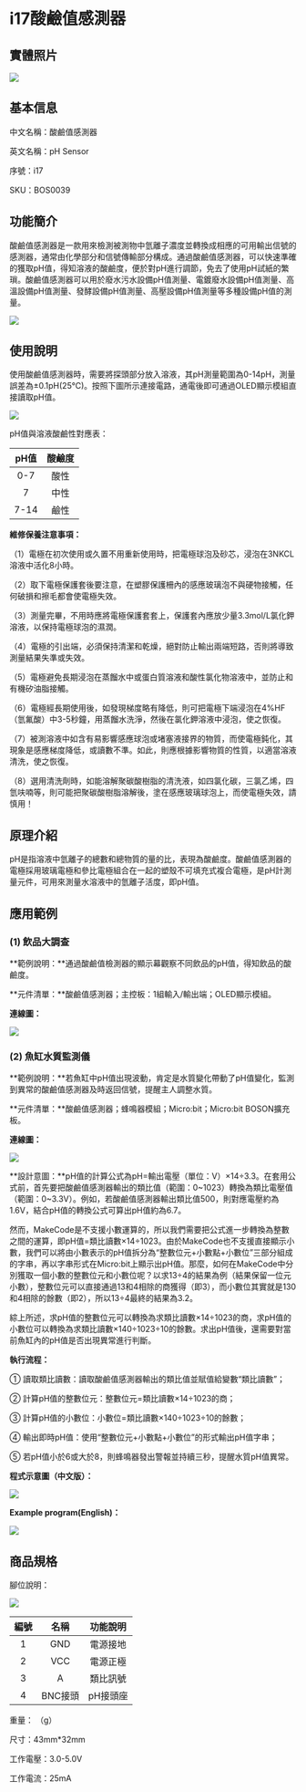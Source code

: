 # i17酸鹼值感測器

## 實體照片

![](../../.gitbook/assets/ph_sensor.jpg)

## 基本信息

中文名稱：酸鹼值感測器

英文名稱：pH Sensor

序號：i17

SKU：BOS0039

## 功能簡介

酸鹼值感測器是一款用來檢測被測物中氫離子濃度並轉換成相應的可用輸出信號的感測器，通常由化學部分和信號傳輸部分構成。通過酸鹼值感測器，可以快速準確的獲取pH值，得知溶液的酸鹼度，便於對pH進行調節，免去了使用pH試紙的繁瑣。酸鹼值感測器可以用於廢水污水設備pH值測量、電鍍廢水設備pH值測量、高溫設備pH值測量、發酵設備pH值測量、高壓設備pH值測量等多種設備pH值的測量。

![](../../.gitbook/assets/ph_sensor_intro.png)

## 使用說明

使用酸鹼值感測器時，需要將探頭部分放入溶液，其pH測量範圍為0-14pH，測量誤差為±0.1pH\(25℃\)。按照下圖所示連接電路，通電後即可通過OLED顯示模組直接讀取pH值。

![](../../.gitbook/assets/ph_sensor_ui1.png)

pH值與溶液酸鹼性對應表：

| **pH值** | **酸鹼度** |
| :---: | :---: |
| 0-7 | 酸性 |
| 7 | 中性 |
| 7-14 | 鹼性 |

**維修保養注意事項：**

（1）電極在初次使用或久置不用重新使用時，把電極球泡及砂芯，浸泡在3NKCL溶液中活化8小時。

（2）取下電極保護套後要注意，在塑膠保護柵內的感應玻璃泡不與硬物接觸，任何破損和擦毛都會使電極失效。

（3）測量完畢，不用時應將電極保護套套上，保護套內應放少量3.3mol/L氯化鉀溶液，以保持電極球泡的濕潤。

（4）電極的引出端，必須保持清潔和乾燥，絕對防止輸出兩端短路，否則將導致測量結果失準或失效。

（5）電極避免長期浸泡在蒸餾水中或蛋白質溶液和酸性氯化物溶液中，並防止和有機矽油脂接觸。

（6）電極經長期使用後，如發現梯度略有降低，則可把電極下端浸泡在4%HF（氫氟酸）中3-5秒鐘，用蒸餾水洗淨，然後在氯化鉀溶液中浸泡，使之恢復。

（7）被測溶液中如含有易影響感應球泡或堵塞液接界的物質，而使電極鈍化，其現象是感應梯度降低，或讀數不準。如此，則應根據影響物質的性質，以適當溶液清洗，使之恢復。

（8）選用清洗劑時，如能溶解聚碳酸樹脂的清洗液，如四氯化碳，三氯乙烯，四氫呋喃等，則可能把聚碳酸樹脂溶解後，塗在感應玻璃球泡上，而使電極失效，請慎用！

## 原理介紹

pH是指溶液中氫離子的總數和總物質的量的比，表現為酸鹼度。酸鹼值感測器的電極採用玻璃電極和參比電極組合在一起的塑殼不可填充式複合電極，是pH計測量元件，可用來測量水溶液中的氫離子活度，即pH值。

## 應用範例

### \(1\) 飲品大調查

**範例說明：**通過酸鹼值檢測器的顯示幕觀察不同飲品的pH值，得知飲品的酸鹼度。

**元件清單：**酸鹼值感測器；主控板：1組輸入/輸出端；OLED顯示模組。

**連線圖：**

![](../../.gitbook/assets/ph_sensor_example1.png)

### \(2\) 魚缸水質監測儀

**範例說明：**若魚缸中pH值出現波動，肯定是水質變化帶動了pH值變化，監測到異常的酸鹼值感測器及時返回信號，提醒主人調整水質。

**元件清單：**酸鹼值感測器；蜂鳴器模組；Micro:bit；Micro:bit BOSON擴充板。

**連線圖：**

![](../../.gitbook/assets/ph_sensor_example2.png)

**設計意圖：**pH值的計算公式為pH=輸出電壓（單位：V）×14÷3.3。在套用公式前，首先要把酸鹼值感測器輸出的類比值（範圍：0~1023）轉換為類比電壓值（範圍：0~3.3V）。例如，若酸鹼值感測器輸出類比值500，則對應電壓約為1.6V，結合pH值的轉換公式可算出pH值約為6.7。

然而，MakeCode是不支援小數運算的，所以我們需要把公式進一步轉換為整數之間的運算，即pH值=類比讀數×14÷1023。由於MakeCode也不支援直接顯示小數，我們可以將由小數表示的pH值拆分為“整數位元+小數點+小數位”三部分組成的字串，再以字串形式在Micro:bit上顯示出pH值。那麼，如何在MakeCode中分別獲取一個小數的整數位元和小數位呢？以求13÷4的結果為例（結果保留一位元小數），整數位元可以直接通過13和4相除的商獲得（即3），而小數位其實就是130和4相除的餘數（即2），所以13÷4最終的結果為3.2。

綜上所述，求pH值的整數位元可以轉換為求類比讀數×14÷1023的商，求pH值的小數位可以轉換為求類比讀數×140÷1023÷10的餘數。求出pH值後，還需要對當前魚缸內的pH值是否出現異常進行判斷。

**執行流程：**

① 讀取類比讀數：讀取酸鹼值感測器輸出的類比值並賦值給變數“類比讀數”；

② 計算pH值的整數位元：整數位元=類比讀數×14÷1023的商；

③ 計算pH值的小數位：小數位=類比讀數×140÷1023÷10的餘數；

④ 輸出即時pH值：使用“整數位元+小數點+小數位”的形式輸出pH值字串；

⑤ 若pH值小於6或大於8，則蜂鳴器發出警報並持續三秒，提醒水質pH值異常。

**程式示意圖（中文版）：**

![](../../.gitbook/assets/ph_sensor_prg_ch_tw.png)

**Example program\(English\)：**

![](../../.gitbook/assets/ph_sensor_prg_en.png)

## 商品規格

腳位說明：

![](../../.gitbook/assets/ph_sensor_spec.png)

| **編號** | **名稱** | **功能說明** |
| :---: | :---: | :---: |
| 1 | GND | 電源接地 |
| 2 | VCC | 電源正極 |
| 3 | A | 類比訊號 |
| 4 | BNC接頭 | pH接頭座 |

重量： （g）

尺寸：43mm\*32mm

工作電壓：3.0-5.0V

工作電流：25mA

